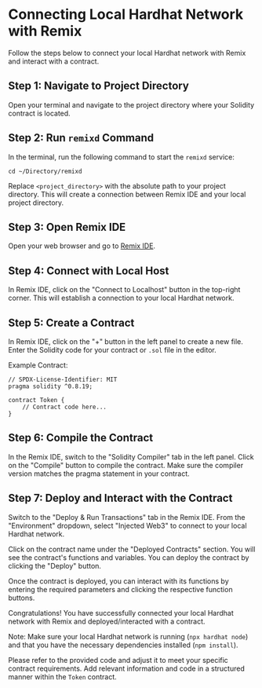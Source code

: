 # Connecting Local Hardhat Network with Remix

Follow the steps below to connect your local Hardhat network with Remix and interact with a contract.

## Step 1: Navigate to Project Directory
Open your terminal and navigate to the project directory where your Solidity contract is located.

## Step 2: Run `remixd` Command
In the terminal, run the following command to start the `remixd` service:
```
cd ~/Directory/remixd
```
Replace `<project_directory>` with the absolute path to your project directory. This will create a connection between Remix IDE and your local project directory.

## Step 3: Open Remix IDE
Open your web browser and go to [Remix IDE](https://remix.ethereum.org).

## Step 4: Connect with Local Host
In Remix IDE, click on the "Connect to Localhost" button in the top-right corner. This will establish a connection to your local Hardhat network.

## Step 5: Create a Contract
In Remix IDE, click on the "+" button in the left panel to create a new file. Enter the Solidity code for your contract or `.sol` file in the editor.

Example Contract:
```solidity
// SPDX-License-Identifier: MIT
pragma solidity ^0.8.19;

contract Token {
    // Contract code here...
}
```

## Step 6: Compile the Contract
In the Remix IDE, switch to the "Solidity Compiler" tab in the left panel. Click on the "Compile" button to compile the contract. Make sure the compiler version matches the pragma statement in your contract.

## Step 7: Deploy and Interact with the Contract
Switch to the "Deploy & Run Transactions" tab in the Remix IDE. From the "Environment" dropdown, select "Injected Web3" to connect to your local Hardhat network.

Click on the contract name under the "Deployed Contracts" section. You will see the contract's functions and variables. You can deploy the contract by clicking the "Deploy" button.

Once the contract is deployed, you can interact with its functions by entering the required parameters and clicking the respective function buttons.

Congratulations! You have successfully connected your local Hardhat network with Remix and deployed/interacted with a contract.

Note: Make sure your local Hardhat network is running (`npx hardhat node`) and that you have the necessary dependencies installed (`npm install`).

Please refer to the provided code and adjust it to meet your specific contract requirements. Add relevant information and code in a structured manner within the `Token` contract.

